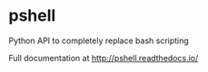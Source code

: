 pshell
======
Python API to completely replace bash scripting

Full documentation at http://pshell.readthedocs.io/

